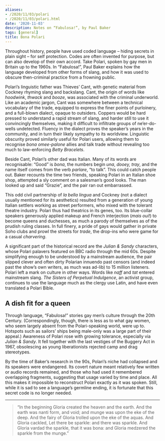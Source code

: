 ```yaml
---
aliases:
- /2020/11/03/polari
- /2020/11/03/polari.html
date: '2020-11-03'
description: Notes on “Fabulosa!”, by Paul Baker
tags: [general]
title: Bona Polari
---
```


Throughout history, people have used coded language – hiding secrets in plain sight – for self protection. Codes are often invented for purpose, but can also develop of their own accord. Take Polari, spoken by gay men in Britain up to the 1960s. In “Fabulosa!”, Paul Baker explains how the language developed from other forms of slang, and how it was used to obscure then-criminal practice from a frowning public.

Polari’s linguistic father was Thieves’ Cant, with genetic material from Cockney rhyming slang and backslang. Cant, the origin of words like _hoodwink_, _thwack_ and _booze_, was associated with the criminal underworld. Like an academic jargon, Cant was somewhere between a technical vocabulary of the trade, equipped to express the finer points of purloinery, and a full-blown dialect, opaque to outsiders. Coppers would be hard pressed to understand a rapid stream of slang, and harder still to use it convincingly themselves, making it difficult to infiltrate groups of ne’er-do-wells undetected. Fluency in the dialect proves the speaker’s years in the community, and in turn their likely sympathy to its worldview. Linguistic obscurity proved similarly useful for Polari users, allowing them to recognise _bona omee-palone_ allies and talk trade without revealing too much to law-enforcing _Betty Bracelets_.

Beside Cant, Polari’s other dad was Italian. Many of its words are recognisable: “Good” is _bona_, the numbers begin _una_, _dooey,_ _tray_, and the name itself comes from the verb _parlare_, “to talk”. This could catch people out. Baker recounts the time two friends, speaking Polari in an Italian shoe shop, attempted a sly comment on a salesman’s good looks. The man looked up and said “Grazie”, and the pair ran out embarrassed.

This odd civil partnership of _la bella lingua_ and Cockney (not a dialect usually mentioned for its aesthetics) resulted from a generation of young Italian settlers working as street performers, who mixed with the tolerant theatre industry. Polari thus had theatrics in its genes, too. Its blue-collar speakers generously applied makeup and French interjection (_mais oui!_) to become queens and duchesses, as much a parody of themselves as of the prudish ruling classes. In full finery, a pride of gays would gather in private Soho clubs and prowl the streets for _trade_, the drop-ins who were game for a casual _charvering_.

A significant part of the historical record are the _Julian & Sandy_ characters, whose Polari palavers featured on BBC radio through the mid 60s. Despite simplifying enough to be understood by a mainstream audience, the pair slipped clever and often dirty Polarian innuendo past censors (and indeed past the show’s own writers, as much was ad-lib) to 15 million listeners. Polari left a mark on culture in other ways. Words like _naff_ and _tat_ entered mainstream slang. _The Sisters of Perpetual Indulgence_, an activist group, continues to use the language much as the clergy use Latin, and have even translated a Polari Bible.


## A dish fit for a queen

Through language, “Fabulosa!” stories gay men’s culture through the 20th Century. (Correspondingly, though, there is less as to what gay women, who seem largely absent from the Polari-speaking world, were up to. Hotspots such as sailors’ ships being male-only was a large part of their appeal.) Awareness of Polari rose with growing tolerance, especially via _Julian & Sandy_. It fell together with the last vestiges of the Buggery Act in 1967, obsolescing as young liberationists rejected camp and drag stereotypes.

By the time of Baker’s research in the 90s, Polari’s niche had collapsed and its speakers were endangered. Its covert nature meant relatively few written or audio records remained, and those who had used it remembered overlapping fragments, suggesting that usage varied by time and place. All this makes it impossible to reconstruct Polari exactly as it was spoken. Still, while it is sad to see a language’s germline ending, it is fortunate that this secret code is no longer needed.

---

> “In the beginning Gloria created the heaven and the earth. And the earth was nanti form, and void; and munge was upon the eke of the deep. And the fairy of Gloria trolled upon the eke of the aquas. And Gloria cackled, Let there be sparkle: and there was sparkle. And Gloria vardad the sparkle, that it was bona: and Gloria medzered the sparkle from the munge.”
